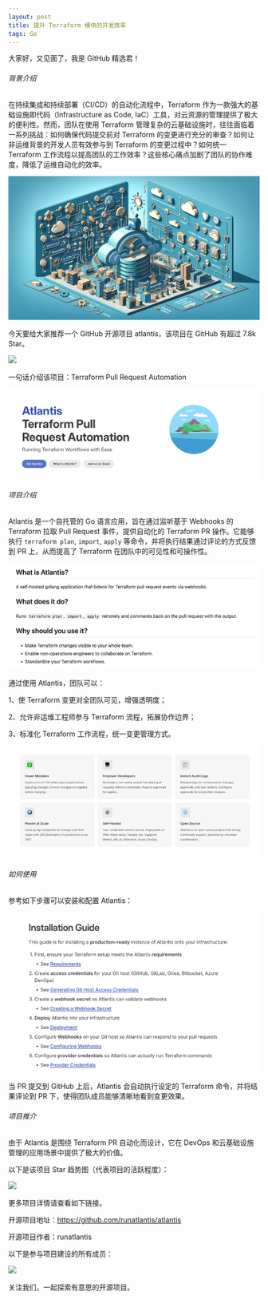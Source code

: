 ```yaml
---
layout: post
title: 提升 Terraform 模块的开发效率
tags: Go
---
```


大家好，又见面了，我是 GitHub 精选君！

###### 背景介绍

在持续集成和持续部署（CI/CD）的自动化流程中，Terraform 作为一款强大的基础设施即代码（Infrastructure as Code, IaC）工具，对云资源的管理提供了极大的便利性。然而，团队在使用 Terraform 管理复杂的云基础设施时，往往面临着一系列挑战：如何确保代码提交前对 Terraform 的变更进行充分的审查？如何让非运维背景的开发人员有效参与到 Terraform 的变更过程中？如何统一 Terraform 工作流程以提高团队的工作效率？这些核心痛点加剧了团队的协作难度，降低了运维自动化的效率。

![](https://raw.githubusercontent.com/ZhuPeng/pic/master/mac/compress_tmp-0e872344179593c672fd3161a6a1a76b.png)

今天要给大家推荐一个 GitHub 开源项目 atlantis，该项目在 GitHub 有超过 7.8k Star。

![](https://stats.deeptrain.net/repo/runatlantis/atlantis/?theme=light)

一句话介绍该项目：Terraform Pull Request Automation

![](https://raw.githubusercontent.com/ZhuPeng/pic/master/images/compress_image-20240913212447038.png)


###### 项目介绍

Atlantis 是一个自托管的 Go 语言应用，旨在通过监听基于 Webhooks 的 Terraform 拉取 Pull Request 事件，提供自动化的 Terraform PR 操作。它能够执行 `terraform plan`, `import`, `apply` 等命令，并将执行结果通过评论的方式反馈到 PR 上，从而提高了 Terraform 在团队中的可见性和可操作性。

![](https://raw.githubusercontent.com/ZhuPeng/pic/master/images/compress_image-20240913212540236.png)

通过使用 Atlantis，团队可以：

1、使 Terraform 变更对全团队可见，增强透明度；

2、允许非运维工程师参与 Terraform 流程，拓展协作边界；

3、标准化 Terraform 工作流程，统一变更管理方式。

![](https://raw.githubusercontent.com/ZhuPeng/pic/master/images/compress_image-20240913212550624.png)

###### 如何使用

参考如下步骤可以安装和配置 Atlantis：

![](https://raw.githubusercontent.com/ZhuPeng/pic/master/images/compress_image-20240913212653901.png)

当 PR 提交到 GitHub 上后，Atlantis 会自动执行设定的 Terraform 命令，并将结果评论到 PR 下，使得团队成员能够清晰地看到变更效果。

###### 项目推介

由于 Atlantis 是围绕 Terraform PR 自动化而设计，它在 DevOps 和云基础设施管理的应用场景中提供了极大的价值。

以下是该项目 Star 趋势图（代表项目的活跃程度）：

![](https://api.star-history.com/svg?repos=runatlantis/atlantis&type=Timeline)

更多项目详情请查看如下链接。

开源项目地址：https://github.com/runatlantis/atlantis 

开源项目作者：runatlantis

以下是参与项目建设的所有成员：

![](https://contrib.rocks/image?repo=runatlantis/atlantis)

关注我们，一起探索有意思的开源项目。

